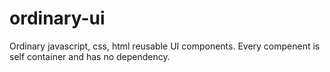 # ordinary-ui
Ordinary javascript, css, html reusable UI components. 
Every compenent is self container and has no dependency.
